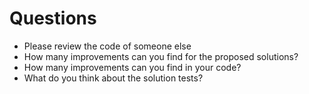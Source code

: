 # Questions
- Please review the code of someone else
- How many improvements can you find for the proposed solutions?
- How many improvements can you find in your code?
- What do you think about the solution tests?